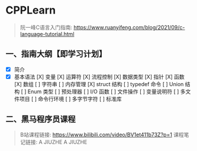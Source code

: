# CPPLearn

> 阮一峰C语言入门指南: https://www.ruanyifeng.com/blog/2021/09/c-language-tutorial.html
## 一、指南大纲【即学习计划】

- [X] 简介
- [X] 基本语法
[X] 变量
[X] 运算符
[X] 流程控制
[X] 数据类型
[X] 指针
[X] 函数
[X] 数组
[ ] 字符串
[ ] 内存管理
[X] struct 结构
[ ] typedef 命令
[ ] Union 结构
[ ] Enum 类型
[ ] 预处理器
[ ] I/O 函数
[ ] 文件操作
[ ] 变量说明符
[ ] 多文件项目
[ ] 命令行环境
[ ] 多字节字符
[ ] 标准库

## 二、黑马程序员课程
> B站课程链接: https://www.bilibili.com/video/BV1et411b73Z?p=1
> 课程笔记链接: A JIUZHE A JIUZHE
